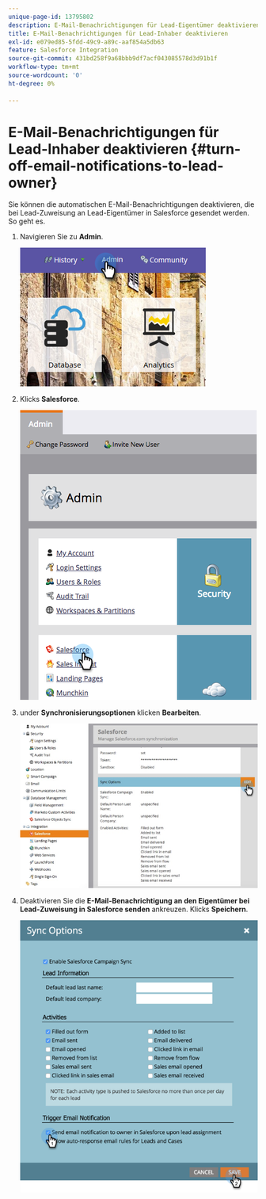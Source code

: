 ```yaml
---
unique-page-id: 13795802
description: E-Mail-Benachrichtigungen für Lead-Eigentümer deaktivieren - Marketo-Dokumente - Produktdokumentation
title: E-Mail-Benachrichtigungen für Lead-Inhaber deaktivieren
exl-id: e079ed85-5fdd-49c9-a89c-aaf854a5db63
feature: Salesforce Integration
source-git-commit: 431bd258f9a68bbb9df7acf043085578d3d91b1f
workflow-type: tm+mt
source-wordcount: '0'
ht-degree: 0%

---
```


# E-Mail-Benachrichtigungen für Lead-Inhaber deaktivieren {#turn-off-email-notifications-to-lead-owner}

Sie können die automatischen E-Mail-Benachrichtigungen deaktivieren, die bei Lead-Zuweisung an Lead-Eigentümer in Salesforce gesendet werden. So geht es.

1. Navigieren Sie zu **Admin**.

   ![](assets/admin-1.png)

1. Klicks **Salesforce**.

   ![](assets/adminsalesforce.png)

1. under **Synchronisierungsoptionen** klicken **Bearbeiten**.

   ![](assets/salesforcesummary2.jpg)

1. Deaktivieren Sie die **E-Mail-Benachrichtigung an den Eigentümer bei Lead-Zuweisung in Salesforce senden** ankreuzen. Klicks **Speichern**.

   ![](assets/new-screen.png)
